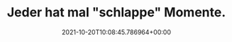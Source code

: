 ---
date: '2021-10-20T10:08:45.786964+00:00'
found_at: '2014-12-15'
found_url: http://www.beate-uhse.com/penis-powerspray-x-strong/p/351990000?navigationCode=Y2F0YWxvZzAxX2NhdDNfY2F0M2NhdDJfY2F0M2NhdDJjYXQx
title: Jeder hat mal "schlappe" Momente.
---